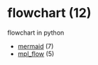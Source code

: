 # flowchart (12)
flowchart in python

+ [mermaid](mermaid/README.md) (7)
+ [mpl_flow](mpl_flow/README.md) (5)
